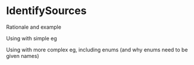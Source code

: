# IdentifySources

Rationale and example

Using with simple eg

Using with more complex eg, including enums (and why enums need to be given names)
